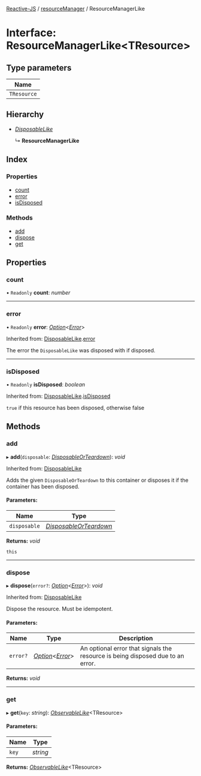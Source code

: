 [Reactive-JS](../README.md) / [resourceManager](../modules/resourcemanager.md) / ResourceManagerLike

# Interface: ResourceManagerLike<TResource\>

## Type parameters

Name |
------ |
`TResource` |

## Hierarchy

* [*DisposableLike*](disposable.disposablelike.md)

  ↳ **ResourceManagerLike**

## Index

### Properties

* [count](resourcemanager.resourcemanagerlike.md#count)
* [error](resourcemanager.resourcemanagerlike.md#error)
* [isDisposed](resourcemanager.resourcemanagerlike.md#isdisposed)

### Methods

* [add](resourcemanager.resourcemanagerlike.md#add)
* [dispose](resourcemanager.resourcemanagerlike.md#dispose)
* [get](resourcemanager.resourcemanagerlike.md#get)

## Properties

### count

• `Readonly` **count**: *number*

___

### error

• `Readonly` **error**: [*Option*](../modules/option.md#option)<[*Error*](../modules/disposable.md#error)\>

Inherited from: [DisposableLike](disposable.disposablelike.md).[error](disposable.disposablelike.md#error)

The error the `DisposableLike` was disposed with if disposed.

___

### isDisposed

• `Readonly` **isDisposed**: *boolean*

Inherited from: [DisposableLike](disposable.disposablelike.md).[isDisposed](disposable.disposablelike.md#isdisposed)

`true` if this resource has been disposed, otherwise false

## Methods

### add

▸ **add**(`disposable`: [*DisposableOrTeardown*](../modules/disposable.md#disposableorteardown)): *void*

Inherited from: [DisposableLike](disposable.disposablelike.md)

Adds the given `DisposableOrTeardown` to this container or disposes it if the container has been disposed.

#### Parameters:

Name | Type |
------ | ------ |
`disposable` | [*DisposableOrTeardown*](../modules/disposable.md#disposableorteardown) |

**Returns:** *void*

`this`

___

### dispose

▸ **dispose**(`error?`: [*Option*](../modules/option.md#option)<[*Error*](../modules/disposable.md#error)\>): *void*

Inherited from: [DisposableLike](disposable.disposablelike.md)

Dispose the resource. Must be idempotent.

#### Parameters:

Name | Type | Description |
------ | ------ | ------ |
`error?` | [*Option*](../modules/option.md#option)<[*Error*](../modules/disposable.md#error)\> | An optional error that signals the resource is being disposed due to an error.    |

**Returns:** *void*

___

### get

▸ **get**(`key`: *string*): [*ObservableLike*](observable.observablelike.md)<TResource\>

#### Parameters:

Name | Type |
------ | ------ |
`key` | *string* |

**Returns:** [*ObservableLike*](observable.observablelike.md)<TResource\>
